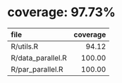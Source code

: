 # coverage: 97.73%

|file              | coverage|
|:-----------------|--------:|
|R/utils.R         |    94.12|
|R/data_parallel.R |   100.00|
|R/par_parallel.R  |   100.00|
